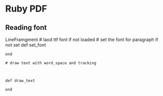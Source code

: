 # Ruby PDF

## Reading font

LineFramgment
    # laod ttf font if not loaded
    # set the font for paragraph if not set
    def set_font

    end

    # draw text with word_space and tracking


    
    def draw_text

    end



##